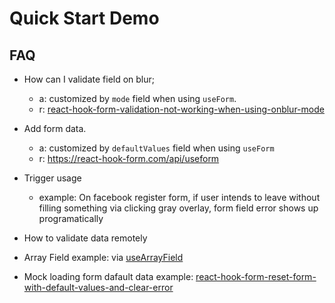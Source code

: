 # Quick Start Demo

## FAQ

- How can I validate field on blur;

  - a: customized by `mode` field when using `useForm`.
  - r: [react-hook-form-validation-not-working-when-using-onblur-mode](https://stackoverflow.com/questions/66758855/react-hook-form-validation-not-working-when-using-onblur-mode)

- Add form data.

  - a: customized by `defaultValues` field when using `useForm`
  - r: https://react-hook-form.com/api/useform

- Trigger usage

  - example: On facebook register form, if user intends to leave without filling something via clicking gray overlay, form field error shows up programatically

- How to validate data remotely

- Array Field example: via [useArrayField](https://react-hook-form.com/api/usefieldarray)

- Mock loading form dafault data example: [react-hook-form-reset-form-with-default-values-and-clear-error](https://jasonwatmore.com/post/2021/09/23/react-hook-form-reset-form-with-default-values-and-clear-errors#:~:text=The%20solution%20is%20to%20use,%3A%20'Bob'%20%7D)
